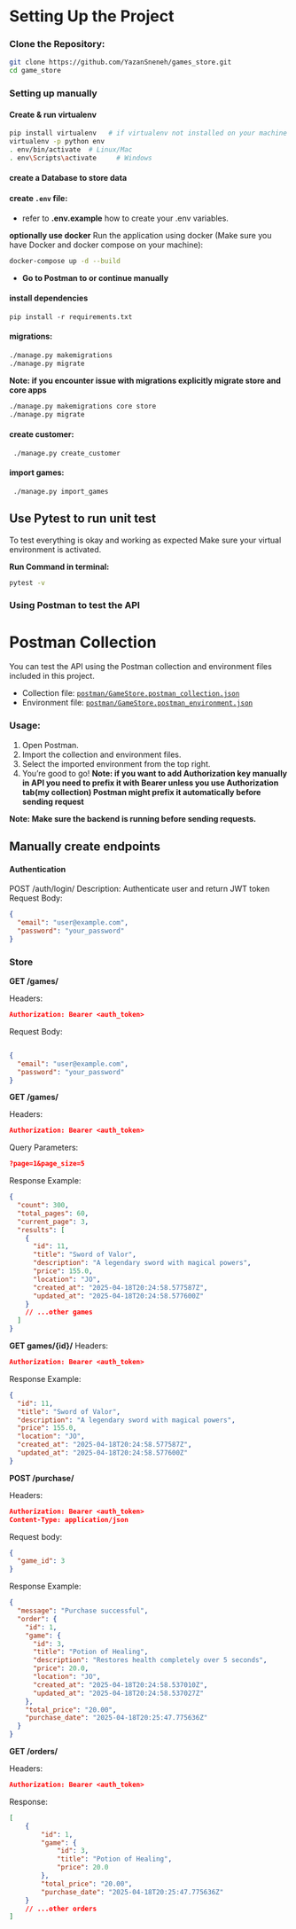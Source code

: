 # Setting Up the Project

### Clone the Repository:

```bash
git clone https://github.com/YazanSneneh/games_store.git
cd game_store
```
### Setting up manually
#### Create & run virtualenv
```bash
pip install virtualenv   # if virtualenv not installed on your machine
virtualenv -p python env
. env/bin/activate  # Linux/Mac
. env\Scripts\activate     # Windows
```
#### create a Database to store data

#### create `.env` file:
- refer to **.env.example** how to create your .env variables.

**optionally use docker**
Run the application using docker (Make sure you have Docker and docker compose on your machine):

```bash
docker-compose up -d --build
```

- **Go to Postman to or continue manually**

#### install dependencies
`pip install -r requirements.txt`

#### migrations:
```bash
./manage.py makemigrations
./manage.py migrate
```
**Note: if you encounter issue with migrations explicitly migrate store and core apps**
```bash
./manage.py makemigrations core store
./manage.py migrate
```

#### create customer:
` ./manage.py create_customer`

####  import games:
` ./manage.py import_games`

## Use Pytest to run unit test
To test everything is okay and working as expected Make sure your virtual environment is activated.

**Run Command in terminal:**
``` bash
pytest -v
```

### Using Postman to test the API
# Postman Collection

You can test the API using the Postman collection and environment files included in this project.
- Collection file: [`postman/GameStore.postman_collection.json`](postman/GameStore.postman_collection.json)
- Environment file: [`postman/GameStore.postman_environment.json`](postman/GameStore.postman_environment.json)

### Usage:
1. Open Postman.
2. Import the collection and environment files.
3. Select the imported environment from the top right.
4. You’re good to go!
**Note: if you want to add Authorization key manually in API you need to prefix it with Bearer unless you use Authorization tab(my collection) Postman might prefix it automatically before sending request**

**Note: Make sure the backend is running before sending requests.**

## Manually create endpoints
#### Authentication
POST /auth/login/
Description: Authenticate user and return JWT token
Request Body:
``` json
{
  "email": "user@example.com",
  "password": "your_password"
}
```

### Store
**GET /games/**

Headers:
```json
Authorization: Bearer <auth_token>
```
Request Body:
``` json

{
  "email": "user@example.com",
  "password": "your_password"
}
```

**GET /games/**

Headers:
```json
Authorization: Bearer <auth_token>
```
Query Parameters:
``` json
?page=1&page_size=5
```

Response Example:
```json
{
  "count": 300,
  "total_pages": 60,
  "current_page": 3,
  "results": [
    {
      "id": 11,
      "title": "Sword of Valor",
      "description": "A legendary sword with magical powers",
      "price": 155.0,
      "location": "JO",
      "created_at": "2025-04-18T20:24:58.577587Z",
      "updated_at": "2025-04-18T20:24:58.577600Z"
    }
    // ...other games
  ]
}

```

**GET games/{id}/**
Headers:
```json
Authorization: Bearer <auth_token>
```
Response Example:

```json
{
  "id": 11,
  "title": "Sword of Valor",
  "description": "A legendary sword with magical powers",
  "price": 155.0,
  "location": "JO",
  "created_at": "2025-04-18T20:24:58.577587Z",
  "updated_at": "2025-04-18T20:24:58.577600Z"
}
```
**POST /purchase/**

Headers:
```json
Authorization: Bearer <auth_token>
Content-Type: application/json
```

Request body:
```json
{
  "game_id": 3
}
```

Response Example:
```json
{
  "message": "Purchase successful",
  "order": {
    "id": 1,
    "game": {
      "id": 3,
      "title": "Potion of Healing",
      "description": "Restores health completely over 5 seconds",
      "price": 20.0,
      "location": "JO",
      "created_at": "2025-04-18T20:24:58.537010Z",
      "updated_at": "2025-04-18T20:24:58.537027Z"
    },
    "total_price": "20.00",
    "purchase_date": "2025-04-18T20:25:47.775636Z"
  }
}

```

**GET /orders/**

Headers:
```json
Authorization: Bearer <auth_token>
```
Response:
``` json
[
    {
        "id": 1,
        "game": {
            "id": 3,
            "title": "Potion of Healing",
            "price": 20.0
        },
        "total_price": "20.00",
        "purchase_date": "2025-04-18T20:25:47.775636Z"
    }
    // ...other orders
]
```
